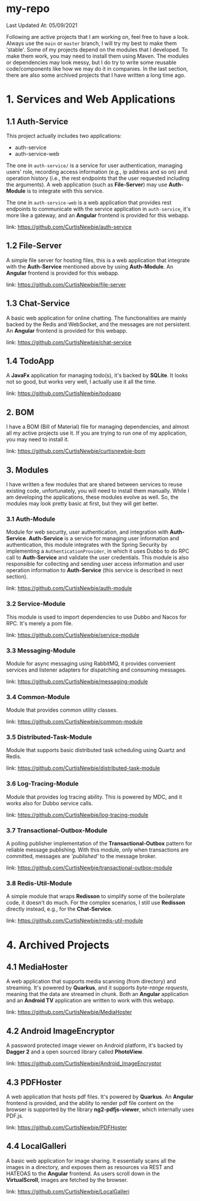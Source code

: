 # my-repo

Last Updated At: 05/09/2021

Following are active projects that I am working on, feel free to have a look. Always use the `main` or `master` branch, I will try my best to make them 'stable'. Some of my projects depend on the modules that I developed. To make them work, you may need to install them using Maven. The modules or dependencies may look messy, but I do try to write some reusable code/components like how we may do it in companies. In the last section, there are also some archived projects that I have written a long time ago.

# 1. Services and Web Applications

## 1.1 Auth-Service

This project actually includes two applications: 

- auth-service
- auth-service-web

The one in `auth-service/` is a service for user authentication, managing users' role, recording access information (e.g., ip address and so on) and operation history (i.e., the rest endpoints that the user requested including the arguments). A web application (such as **File-Server**) may use **Auth-Module** is to integrate with this service. 

The one in `auth-service-web` is a web application that provides rest endpoints to communicate with the service application in `auth-service`, it's more like a gateway, and an **Angular** frontend is provided for this webapp.

link: https://github.com/CurtisNewbie/auth-service

## 1.2 File-Server 

A simple file server for hosting files, this is a web application that integrate with the **Auth-Service** mentioned above by using **Auth-Module**. An **Angular** frontend is provided for this webapp.

link: https://github.com/CurtisNewbie/file-server

## 1.3 Chat-Service 

A basic web application for online chatting. The functionalities are mainly backed by the Redis and WebSocket, and the messages are not persistent. An **Angular** frontend is provided for this webapp.

link: https://github.com/CurtisNewbie/chat-service

## 1.4 TodoApp 

A **JavaFx** application for managing todo(s), it's backed by **SQLite**. It looks not so good, but works very well, I actually use it all the time.

link: https://github.com/CurtisNewbie/todoapp

## 2. BOM 

I have a BOM (Bill of Material) file for managing dependencies, and almost all my active projects use it. If you are trying to run one of my application, you may need to install it.

link: https://github.com/CurtisNewbie/curtisnewbie-bom

## 3. Modules

I have written a few modules that are shared between services to reuse existing code, unfortunately, you will need to install them manually. While I am developing the applications, these modules evolve as well. So, the modules may look pretty basic at first, but they will get better.

### 3.1 Auth-Module

Module for web security, user authentication, and integration with **Auth-Service**. **Auth-Service** is a service for managing user information and authentication, this module integrates with the Spring Security by implementing a `AuthenticationProvider`, in which it uses Dubbo to do RPC call to **Auth-Service** and validate the user credentials. This module is also responsible for collecting and sending user access information and user operation information to **Auth-Service** (this service is described in next section).

link: https://github.com/CurtisNewbie/auth-module

### 3.2 Service-Module 

This module is used to import dependencies to use Dubbo and Nacos for RPC. It's merely a pom file. 

link: https://github.com/CurtisNewbie/service-module

### 3.3 Messaging-Module 

Module for async messaging using RabbitMQ, it provides convenient services and listener adapters for dispatching and consuming messages.

link: https://github.com/CurtisNewbie/messaging-module

### 3.4 Common-Module

Module that provides common utility classes.

link: https://github.com/CurtisNewbie/common-module

### 3.5 Distributed-Task-Module

Module that supports basic distributed task scheduling using Quartz and Redis. 

link: https://github.com/CurtisNewbie/distributed-task-module

### 3.6 Log-Tracing-Module 

Module that provides log tracing ability. This is powered by MDC, and it works also for Dubbo service calls.

link: https://github.com/CurtisNewbie/log-tracing-module

### 3.7 Transactional-Outbox-Module

A polling publisher implementation of the **Transactional-Outbox** pattern for reliable message publishing. With this module, only when transactions are committed, messages are *'published'* to the message broker.

link: https://github.com/CurtisNewbie/transactional-outbox-module

### 3.8 Redis-Util-Module 

A simple module that wraps **Redisson** to simplify some of the boilerplate code, it doesn't do much. For the complex scenarios, I still use **Redisson** directly instead, e.g., for the **Chat-Service**.

link: https://github.com/CurtisNewbie/redis-util-module

# 4. Archived Projects

## 4.1 MediaHoster 

A web application that supports media scanning (from directory) and streaming. It's powered by **Quarkus**, and it supports *byte-range requests*, meaning that the data are streamed in chunk. Both an **Angular** application and an **Android TV** application are written to work with this webapp.

link: https://github.com/CurtisNewbie/MediaHoster

## 4.2 Android ImageEncryptor

A password protected image viewer on Android platform, it's backed by **Dagger 2** and a open sourced library called **PhotoView**. 

link: https://github.com/CurtisNewbie/Android_ImageEncryptor

## 4.3 PDFHoster

A web application that hosts pdf files. It's powered by **Quarkus**. An **Angular** frontend is provided, and the ability to render pdf file content on the browser is supported by the library **ng2-pdfjs-viewer**, which internally uses PDF.js.

link: https://github.com/CurtisNewbie/PDFHoster

## 4.4 LocalGalleri 

A basic web application for image sharing. It essentially scans all the images in a directory, and exposes them as resources via REST and HATEOAS to the **Angular** frontend. As users scroll down in the **VirtualScroll**, images are fetched by the browser.

link: https://github.com/CurtisNewbie/LocalGalleri